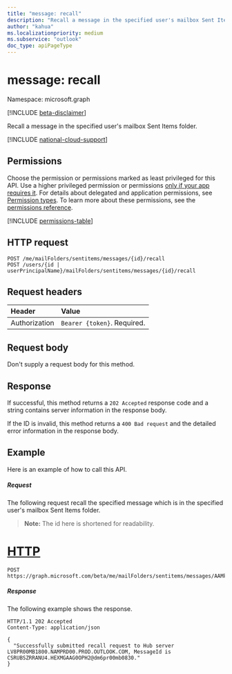 ```yaml
---
title: "message: recall"
description: "Recall a message in the specified user's mailbox Sent Items folder."
author: "kahua"
ms.localizationpriority: medium
ms.subservice: "outlook"
doc_type: apiPageType
---
```


# message: recall

Namespace: microsoft.graph

[!INCLUDE [beta-disclaimer](../../includes/beta-disclaimer.md)]

Recall a message in the specified user's mailbox Sent Items folder.

[!INCLUDE [national-cloud-support](../../includes/all-clouds.md)]

## Permissions

Choose the permission or permissions marked as least privileged for this API. Use a higher privileged permission or permissions [only if your app requires it](/graph/permissions-overview#best-practices-for-using-microsoft-graph-permissions). For details about delegated and application permissions, see [Permission types](/graph/permissions-overview#permission-types). To learn more about these permissions, see the [permissions reference](/graph/permissions-reference).

<!-- {
  "blockType": "permissions",
  "name": "message-recall-permissions"
}
-->
[!INCLUDE [permissions-table](../includes/permissions/message-recall-permissions.md)]

## HTTP request

<!-- {
  "blockType": "ignored"
}
-->
``` http
POST /me/mailFolders/sentitems/messages/{id}/recall
POST /users/{id | userPrincipalName}/mailFolders/sentitems/messages/{id}/recall
```

## Request headers

| Header | Value |
|:-------|:------|
| Authorization | `Bearer {token}`. Required. |

## Request body

Don't supply a request body for this method.

## Response

If successful, this method returns a `202 Accepted` response code and a string contains server information in the response body.

If the ID is invalid, this method returns a `400 Bad request` and the detailed error information in the response body.

## Example

Here is an example of how to call this API.

##### Request

The following request recall the specified message which is in the specified user's mailbox Sent Items folder.
> **Note:** The id here is shortened for readability.

# [HTTP](#tab/http)
<!-- {
  "blockType": "request",
  "sampleKeys": ["AAMkADhAAATs28OAAA="],
  "name": "message_recall"
}-->

```http
POST https://graph.microsoft.com/beta/me/mailFolders/sentitems/messages/AAMkADhAAATs28OAAA=/recall
```

##### Response

The following example shows the response.

``` http
HTTP/1.1 202 Accepted
Content-Type: application/json

{
  "Successfully submitted recall request to Hub server LV8PR00MB1800.NAMPRD00.PROD.OUTLOOK.COM, MessageId is CSRUBSZRRANU4.HEXMGAAG0OPH2@dm6pr00mb0830."
}
```

